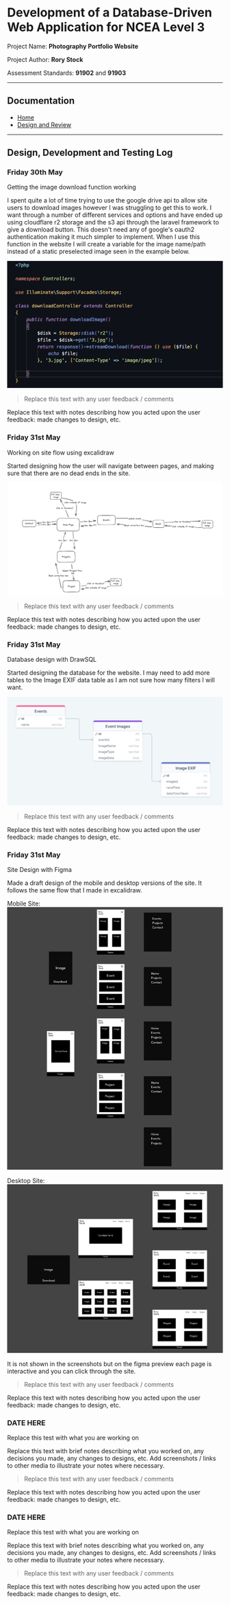 # Development of a Database-Driven Web Application for NCEA Level 3

Project Name: **Photography Portfolio Website**

Project Author: **Rory Stock**

Assessment Standards: **91902** and **91903**


-------------------------------------------------

## Documentation

- [Home](README.md)
- [Design and Review](Design.md)

-------------------------------------------------

## Design, Development and Testing Log

### Friday 30th May

Getting the image download function working

I spent quite a lot of time trying to use the google drive api to allow site users to download images however I was struggling to get this to work. I want through a number of different services and options and have ended up using cloudflare r2 storage and the s3 api through the laravel framework to give a download button. This doesn't need any of google's oauth2 authentication making it much simpler to implement. When I use this function in the website I will create a variable for the image name/path instead of a static preselected image seen in the example below.

![Code snippet screenshot](<images/Screenshot 2024-05-30.png>)

> Replace this text with any user feedback / comments

Replace this text with notes describing how you acted upon the user feedback: made changes to design, etc.

### Friday 31st May

Working on site flow using excalidraw

Started designing how the user will navigate between pages, and making sure that there are no dead ends in the site. 

![Excalidraw screenshot](images/image.png)

> Replace this text with any user feedback / comments

Replace this text with notes describing how you acted upon the user feedback: made changes to design, etc.

### Friday 31st May

Database design with DrawSQL

Started designing the database for the website. I may need to add more tables to the Image EXIF data table as I am not sure how many filters I will want.

![Draw SQL screenshot](images/image1.png)

> Replace this text with any user feedback / comments

Replace this text with notes describing how you acted upon the user feedback: made changes to design, etc.

### Friday 31st May

Site Design with Figma

Made a draft design of the mobile and desktop versions of the site. It follows the same flow that I made in excalidraw.

Mobile Site:
![Figma Mobile site screenshot](images/image3.png)

Desktop Site:
![Figma Desktop site screenshot](images/image4.png)

It is not shown in the screenshots but on the figma preview each page is interactive and you can click through the site.

> Replace this text with any user feedback / comments

Replace this text with notes describing how you acted upon the user feedback: made changes to design, etc.

### DATE HERE

Replace this test with what you are working on

Replace this text with brief notes describing what you worked on, any decisions you made, any changes to designs, etc. Add screenshots / links to other media to illustrate your notes where necessary.

> Replace this text with any user feedback / comments

Replace this text with notes describing how you acted upon the user feedback: made changes to design, etc.

### DATE HERE

Replace this test with what you are working on

Replace this text with brief notes describing what you worked on, any decisions you made, any changes to designs, etc. Add screenshots / links to other media to illustrate your notes where necessary.

> Replace this text with any user feedback / comments

Replace this text with notes describing how you acted upon the user feedback: made changes to design, etc.
